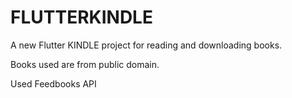 # FLUTTERKINDLE

A new Flutter KINDLE project for reading and downloading books.

Books used are from public domain.

Used Feedbooks API



